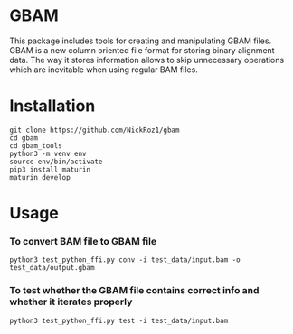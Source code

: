 # GBAM

This package includes tools for creating and manipulating GBAM files. GBAM is a new column oriented file format for storing binary alignment data. The way it stores information allows to skip unnecessary operations which are inevitable when using regular BAM files.

# Installation

```shell
git clone https://github.com/NickRoz1/gbam
cd gbam
cd gbam_tools
python3 -m venv env
source env/bin/activate
pip3 install maturin
maturin develop
```

# Usage

### To convert BAM file to GBAM file
```shell
python3 test_python_ffi.py conv -i test_data/input.bam -o test_data/output.gbam
```
### To test whether the GBAM file contains correct info and whether it iterates properly
```shell
python3 test_python_ffi.py test -i test_data/input.bam
```